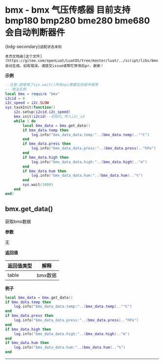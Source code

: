 # bmx - bmx 气压传感器 目前支持bmp180 bmp280 bme280 bme680 会自动判断器件

{bdg-secondary}`适配状态未知`

```{note}
本页文档由[这个文件](https://gitee.com/openLuat/LuatOS/tree/master/luat/../script/libs/bmx.lua)自动生成。如有错误，请提交issue或帮忙修改后pr，谢谢！
```


**示例**

```lua
--注意:因使用了sys.wait()所有api需要在协程中使用
-- 用法实例
local bmx = require "bmx"
i2cid = 0
i2c_speed = i2c.SLOW
sys.taskInit(function()
    i2c.setup(i2cid,i2c_speed)
    bmx.init(i2cid)--初始化,传入i2c_id
    while 1 do
        local bmx_data = bmx.get_data()
        if bmx_data.temp then
            log.info("bmx_data_data.temp:"..(bmx_data.temp).."°C")
        end
        if bmx_data.press then
            log.info("bmx_data_data.press:"..(bmx_data.press).."hPa")
        end
        if bmx_data.high then
            log.info("bmx_data_data.high:"..(bmx_data.high).."m")
        end
        if bmx_data.hum then
            log.info("bmx_data_data.hum:"..(bmx_data.hum).."%")
        end
        sys.wait(1000)
    end
end)

```

## bmx.get_data()



获取bmx数据

**参数**

无

**返回值**

|返回值类型|解释|
|-|-|
|table|bmx数据|

**例子**

```lua
local bmx_data = bmx.get_data()
if bmx_data.temp then
    log.info("bmx_data_data.temp:"..(bmx_data.temp).."°C")
end
if bmx_data.press then
    log.info("bmx_data_data.press:"..(bmx_data.press).."hPa")
end
if bmx_data.high then
    log.info("bmx_data_data.high:"..(bmx_data.high).."m")
end
if bmx_data.hum then
    log.info("bmx_data_data.hum:"..(bmx_data.hum).."%")
end

```

---

